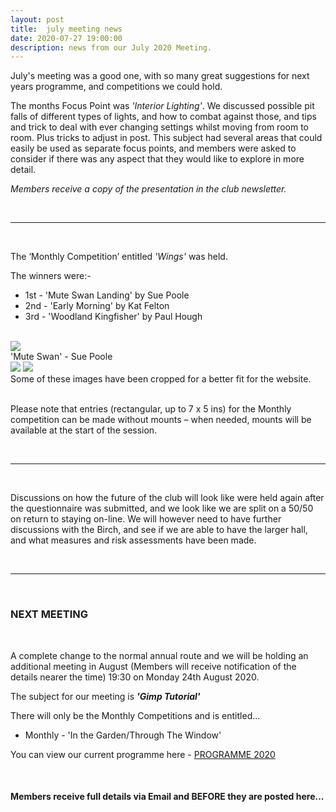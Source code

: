 ```yaml
---
layout: post
title:  july meeting news
date: 2020-07-27 19:00:00
description: news from our July 2020 Meeting.
---
```


July's meeting was a good one, with so many great suggestions for next years programme, and competitions we could hold.

The months Focus Point was *'Interior Lighting'*. We discussed possible pit falls of different types of lights, and how to combat against those, and tips and trick to deal with ever changing settings whilst moving from room to room. Plus tricks to adjust in post. This subject had several areas that could easily be used as separate focus points, and members were asked to consider if there was any aspect that they would like to explore in more detail.

*Members receive a copy of the presentation in the club newsletter.*

<br>

<hr>

<br>

The ‘Monthly Competition’ entitled *'Wings'* was held.

The winners were:-

<ul>
	<li>1st - 'Mute Swan Landing' by Sue Poole</li>
	<li>2nd - 'Early Morning' by Kat Felton</li>
	<li>3rd - 'Woodland Kingfisher' by Paul Hough</li>
</ul>

<br>

<div class="img_row">
	<img class="col three" src="{{ site.baseurl }}/assets/img/July_Competition/25 - Mute Swan Landing.jpg">
</div>
<div class="col three caption">
	'Mute Swan' - Sue Poole
</div>

<div class="img_row">
	<img class="col two" src="{{ site.baseurl }}/assets/img/July_Competition/07 - Early One Morning.jpg">
	<img class="col one" src="{{ site.baseurl }}/assets/img/July_Competition/12 - Woodland Kingfisher.jpg">
</div>

<div class="col three caption">
	Some of these images have been cropped for a better fit for the website.
</div>

<br>

Please note that entries (rectangular, up to 7 x 5 ins) for the Monthly competition can be made without mounts – when needed, mounts will be available at the start of the session. 

<br>

<hr>

<br>


Discussions on how the future of the club will look like were held again after the questionnaire was submitted, and we look like we are split on a 50/50 on return to staying on-line. We will however need to have further discussions with the Birch, and see if we are able to have the larger hall, and what measures and risk assessments have been made.

<br>

<hr>

<br>

### NEXT MEETING
<br>

A complete change to the normal annual route and we will be holding an additional meeting in August (Members will receive notification of the details nearer the time) 19:30 on Monday 24th August 2020. 

The subject for our meeting is <strong>*'Gimp Tutorial'*</strong>

There will only be the Monthly Competitions and is entitled...
<ul>
<li>Monthly - 'In the Garden/Through The Window'</li>
</ul>


You can view our current programme here - <a href="{{ site.baseurl }}/programme/2019-11-25-Forward-Programme-2020-2021">PROGRAMME 2020</a>

<br>

#### Members receive full details via Email and BEFORE they are posted here...